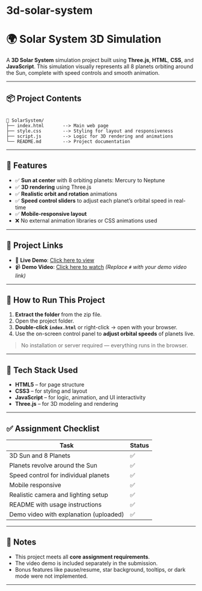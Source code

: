 # 3d-solar-system

# 🌍 Solar System 3D Simulation

A **3D Solar System** simulation project built using **Three.js**, **HTML**, **CSS**, and **JavaScript**. This simulation visually represents all 8 planets orbiting around the Sun, complete with speed controls and smooth animation.

---

## 📦 Project Contents

```

📁 SolarSystem/
├── index.html       --> Main web page
├── style.css        --> Styling for layout and responsiveness
├── script.js        --> Logic for 3D rendering and animations
└── README.md        --> Project documentation

```

---

## 🌟 Features

- ✅ **Sun at center** with 8 orbiting planets: Mercury to Neptune
- ✅ **3D rendering** using Three.js
- ✅ **Realistic orbit and rotation** animations
- ✅ **Speed control sliders** to adjust each planet’s orbital speed in real-time
- ✅ **Mobile-responsive layout**
- ❌ No external animation libraries or CSS animations used

---
## 🔗 Project Links

- 🔴 **Live Demo**: [Click here to view](https://3d-solar-systen-app.netlify.app/) 
- 📹 **Demo Video**: [Click here to watch](#) *(Replace `#` with your demo video link)*
---

## 🧪 How to Run This Project

1. **Extract the folder** from the zip file.
2. Open the project folder.
3. **Double-click `index.html`** or right-click → open with your browser.
4. Use the on-screen control panel to **adjust orbital speeds** of planets live.

> No installation or server required — everything runs in the browser.

---

## 🧰 Tech Stack Used

- **HTML5** – for page structure
- **CSS3** – for styling and layout
- **JavaScript** – for logic, animation, and UI interactivity
- **Three.js** – for 3D modeling and rendering

---

## ✅ Assignment Checklist

| Task                                     | Status |
|------------------------------------------|--------|
| 3D Sun and 8 Planets                     | ✅     |
| Planets revolve around the Sun          | ✅     |
| Speed control for individual planets     | ✅     |
| Mobile responsive                        | ✅     |
| Realistic camera and lighting setup      | ✅     |
| README with usage instructions           | ✅     |
| Demo video with explanation (uploaded)   | ✅     |

---

## 📝 Notes

- This project meets all **core assignment requirements**.
- The video demo is included separately in the submission.
- Bonus features like pause/resume, star background, tooltips, or dark mode were not implemented.

---

